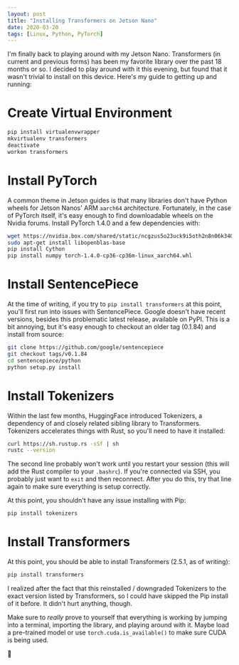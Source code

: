```yaml
---
layout: post
title: "Installing Transformers on Jetson Nano"
date: 2020-03-20
tags: [Linux, Python, PyTorch]
---
```


I'm finally back to playing around with my Jetson Nano. Transformers (in
current and previous forms) has been my favorite library over the past 18
months or so. I decided to play around with it this evening, but found that it
wasn't trivial to install on this device. Here's my guide to getting up and
running:

# Create Virtual Environment

```bash
pip install virtualenvwrapper
mkvirtualenv transformers
deactivate
workon transformers
```

# Install PyTorch

A common theme in Jetson guides is that many libraries don't have Python wheels
for Jetson Nanos' ARM `aarch64` architecture. Fortunately, in the case of
PyTorch itself, it's easy enough to find downloadable wheels on the Nvidia
forums. Install PyTorch 1.4.0 and a few dependencies with:

```bash
wget https://nvidia.box.com/shared/static/ncgzus5o23uck9i5oth2n8n06k340l6k.whl -O torch-1.4.0-cp36-cp36m-linux_aarch64.whl
sudo apt-get install libopenblas-base
pip install Cython
pip install numpy torch-1.4.0-cp36-cp36m-linux_aarch64.whl
```

# Install SentencePiece

At the time of writing, if you try to `pip install transformers` at this point,
you'll first run into issues with SentencePiece. Google doesn't have recent
versions, besides this problematic latest release, available on PyPI. This is
a bit annoying, but it's easy enough to checkout an older tag (0.1.84) and
install from source:

```bash
git clone https://github.com/google/sentencepiece
git checkout tags/v0.1.84
cd sentencepiece/python
python setup.py install
```

# Install Tokenizers

Within the last few months, HuggingFace introduced Tokenizers, a dependency of
and closely related sibling library to Transformers. Tokenizers accelerates
things with Rust, so you'll need to have it installed:

```bash
curl https://sh.rustup.rs -sSf | sh
rustc --version
```

The second line probably won't work until you restart your session (this will
add the Rust compiler to your `.bashrc`). If you're connected via SSH, you
probably just want to `exit` and then reconnect. After you do this, try that
line again to make sure everything is setup correctly.

At this point, you shouldn't have any issue installing with Pip:

```bash
pip install tokenizers
```

# Install Transformers

At this point, you should be able to install Transformers (2.5.1, as of
writing):

```bash
pip install transformers
```

I realized after the fact that this reinstalled / downgraded Tokenizers to the
exact version listed by Transformers, so I could have skipped the Pip install
of it before. It didn't hurt anything, though.

Make sure to _really_ prove to yourself that everything is working by jumping
into a terminal, importing the library, and playing around with it. Maybe load
a pre-trained model or use `torch.cuda.is_available()` to make sure CUDA is
being used.

🚀
